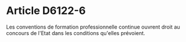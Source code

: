 # Article D6122-6

  
Les conventions de formation professionnelle continue ouvrent droit au concours de l'Etat dans les conditions qu'elles prévoient.